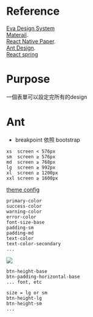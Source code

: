 # Reference
[Eva Design System](https://revteltech.slack.com/archives/DL89YGJ5N/p1608884573012400)  
[Materail](https://material.io/).  
[React Native Paper](https://callstack.github.io/react-native-paper/theming.html).  
[Ant Design](https://ant.design/docs/spec/introduce).  
[React spring](https://react-spring.io/)

# Purpose
一個表單可以設定完所有的design

# Ant 
- breakpoint 依照 bootstrap 
```
xs	screen < 576px
sm	screen ≥ 576px
md	screen ≥ 768px
lg	screen ≥ 992px
xl	screen ≥ 1200px
xxl	screen ≥ 1600px
```

[theme config](https://github.com/ant-design/ant-design/blob/master/components/style/themes/default.less)
```
primary-color
success-color
warning-color
error-color
font-size-base
padding-sm
padding-md
text-color
text-color-secondary
...
```

<img src="https://user-images.githubusercontent.com/35591116/104678354-32f19900-5726-11eb-9556-85d8f86b4fb9.png" />  
  
```
btn-height-base
btn-padding-horizontal-base
... font, etc

size = lg or sm 
btn-height-lg
btn-height-sm
...

```


